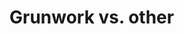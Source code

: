 # Grunwork vs. other


<!-- ##DOCS-SOURCER-START
{"sourcePlugin":"Local File Copier","hash":"c8aeff437ffbf0d5134c70daf339a109"}
##DOCS-SOURCER-END -->
